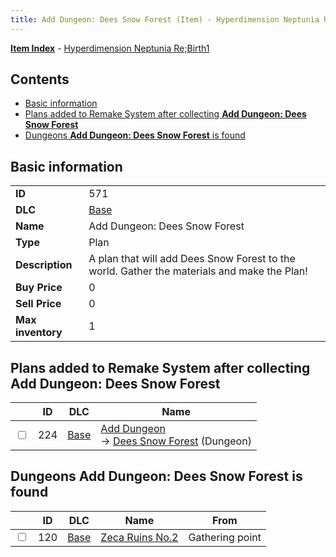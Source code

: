 ```yaml
---
title: Add Dungeon: Dees Snow Forest (Item) - Hyperdimension Neptunia Re;Birth1
---
```


[**Item Index**](/neptunia/rb1/item/index.html) - [Hyperdimension Neptunia Re;Birth1](/neptunia/rb1)

## Contents

- [Basic information](#basic-information)
- [Plans added to Remake System after collecting **Add Dungeon: Dees Snow Forest**](#plans-added-to-remake-system-after-collecting-add-dungeon-dees-snow-forest)
- [Dungeons **Add Dungeon: Dees Snow Forest** is found](#dungeons-add-dungeon-dees-snow-forest-is-found)
## Basic information

|   |   |
| -- | -- |
| **ID** | 571 |
| **DLC** | [Base](/neptunia/rb1/dlc/1-base.html) |
| **Name** | Add Dungeon: Dees Snow Forest |
| **Type** | Plan |
| **Description** | A plan that will add Dees Snow Forest to the world. Gather the materials and make the Plan! |
| **Buy Price** | 0 |
| **Sell Price** | 0 |
| **Max inventory** | 1 |


## Plans added to Remake System after collecting **Add Dungeon: Dees Snow Forest**

|    | ID | DLC | Name |
| -- | -- | --- | ---- |
| <input type="checkbox" id="rb1-remake-1-224" class="trackbox" /> | 224 | [Base](/neptunia/rb1/dlc/1-base.html) | [Add Dungeon](/neptunia/rb1/remake/1-224-add-dungeon.html)<br /> → [Dees Snow Forest](/neptunia/rb1/dungeon/1-121-dees-snow-forest.html) (Dungeon) |


## Dungeons **Add Dungeon: Dees Snow Forest** is found

|    | ID | DLC | Name | From |
| -- | -- | --- | ---- | ---- |
| <input type="checkbox" id="rb1-dungeon-1-120" class="trackbox" /> | 120 | [Base](/neptunia/rb1/dlc/1-base.html) | [Zeca Ruins No.2](/neptunia/rb1/dungeon/1-120-zeca-ruins-no-2.html) | Gathering point |
